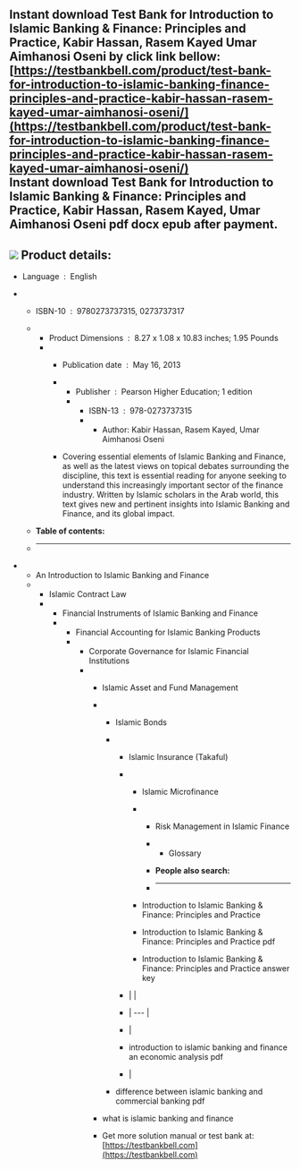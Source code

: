 Instant download **Test Bank for Introduction to Islamic Banking & Finance: Principles and Practice, Kabir Hassan, Rasem Kayed Umar Aimhanosi Oseni** by click link bellow:  
[https://testbankbell.com/product/test-bank-for-introduction-to-islamic-banking-finance-principles-and-practice-kabir-hassan-rasem-kayed-umar-aimhanosi-oseni/](https://testbankbell.com/product/test-bank-for-introduction-to-islamic-banking-finance-principles-and-practice-kabir-hassan-rasem-kayed-umar-aimhanosi-oseni/)  
**Instant download Test Bank for Introduction to Islamic Banking & Finance: Principles and Practice, Kabir Hassan, Rasem Kayed, Umar Aimhanosi Oseni pdf docx epub after payment.**
-----------------------------------------------------------------------------------------------------------------------------------------------------------------------------------


![](https://testbankbell.com/wp-content/uploads/2023/05/0273737317_TB.jpg)
**Product details:**
--------------------


* Language ‏ : ‎ English
* * ISBN-10 ‏ : ‎ 9780273737315, 0273737317
  * * Product Dimensions ‏ : ‎ 8.27 x 1.08 x 10.83 inches; 1.95 Pounds
    * * Publication date ‏ : ‎ May 16, 2013
      * * Publisher ‏ : ‎ Pearson Higher Education; 1 edition
        * * ISBN-13 ‏ : ‎ 978-0273737315
          * * Author: Kabir Hassan, Rasem Kayed, Umar Aimhanosi Oseni
           
      * Covering essential elements of Islamic Banking and Finance, as well as the latest views on topical debates surrounding the discipline, this text is essential reading for anyone seeking to understand this increasingly important sector of the finance industry. Written by Islamic scholars in the Arab world, this text gives new and pertinent insights into Islamic Banking and Finance, and its global impact.
     
  * **Table of contents:**
  * ----------------------
 
* * An Introduction to Islamic Banking and Finance
  * * Islamic Contract Law
    * * Financial Instruments of Islamic Banking and Finance
      * * Financial Accounting for Islamic Banking Products
        * * Corporate Governance for Islamic Financial Institutions
          * * Islamic Asset and Fund Management
            * * Islamic Bonds
              * * Islamic Insurance (Takaful)
                * * Islamic Microfinance
                  * * Risk Management in Islamic Finance
                    * * Glossary
                     
                    * **People also search:**
                    * -----------------------
                   
                  * Introduction to Islamic Banking & Finance: Principles and Practice
                 
                  * Introduction to Islamic Banking & Finance: Principles and Practice pdf
                 
                  * Introduction to Islamic Banking & Finance: Principles and Practice answer key
                 
                * |  |
                * | --- |
                * |
                * introduction to islamic banking and finance an economic analysis pdf
                *  |
               
              * difference between islamic banking and commercial banking pdf
             
            * what is islamic banking and finance
            *  Get more solution manual or test bank at: [https://testbankbell.com](https://testbankbell.com)
